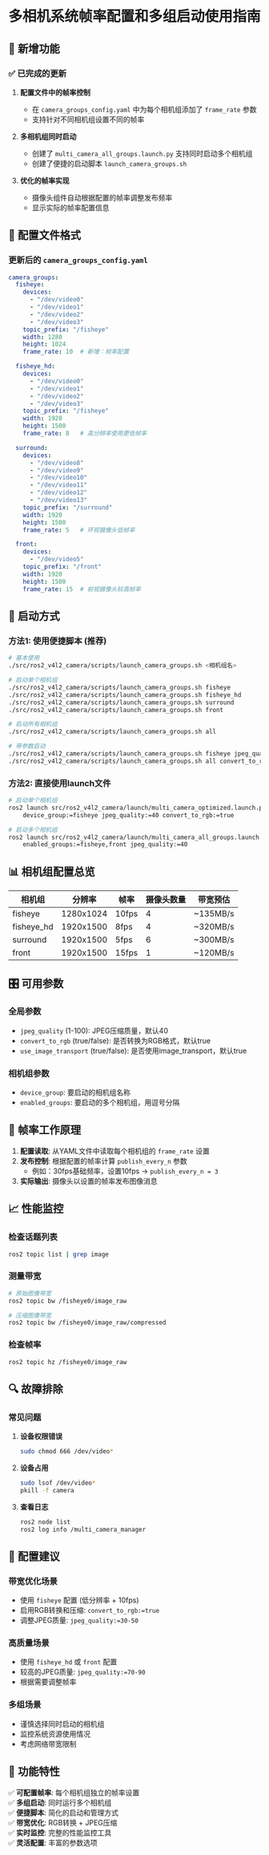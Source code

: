 # 多相机系统帧率配置和多组启动使用指南

## 🎯 新增功能

### ✅ 已完成的更新

1. **配置文件中的帧率控制**
   - 在 `camera_groups_config.yaml` 中为每个相机组添加了 `frame_rate` 参数
   - 支持针对不同相机组设置不同的帧率

2. **多相机组同时启动**
   - 创建了 `multi_camera_all_groups.launch.py` 支持同时启动多个相机组
   - 创建了便捷的启动脚本 `launch_camera_groups.sh`

3. **优化的帧率实现**
   - 摄像头组件自动根据配置的帧率调整发布频率
   - 显示实际的帧率配置信息

## 📁 配置文件格式

### 更新后的 `camera_groups_config.yaml`

```yaml
camera_groups:
  fisheye:
    devices:
      - "/dev/video0"
      - "/dev/video1"
      - "/dev/video2"
      - "/dev/video3"
    topic_prefix: "/fisheye"
    width: 1280
    height: 1024
    frame_rate: 10  # 新增：帧率配置

  fisheye_hd:
    devices:
      - "/dev/video0"
      - "/dev/video1"
      - "/dev/video2"
      - "/dev/video3"
    topic_prefix: "/fisheye"
    width: 1920
    height: 1500
    frame_rate: 8   # 高分辨率使用更低帧率

  surround:
    devices:
      - "/dev/video8"
      - "/dev/video9"
      - "/dev/video10"
      - "/dev/video11"
      - "/dev/video12"
      - "/dev/video13"
    topic_prefix: "/surround"
    width: 1920
    height: 1500
    frame_rate: 5   # 环视摄像头低帧率

  front:
    devices:
      - "/dev/video5"
    topic_prefix: "/front"
    width: 1920
    height: 1500
    frame_rate: 15  # 前视摄像头较高帧率
```

## 🚀 启动方式

### 方法1: 使用便捷脚本 (推荐)

```bash
# 基本使用
./src/ros2_v4l2_camera/scripts/launch_camera_groups.sh <相机组名>

# 启动单个相机组
./src/ros2_v4l2_camera/scripts/launch_camera_groups.sh fisheye
./src/ros2_v4l2_camera/scripts/launch_camera_groups.sh fisheye_hd
./src/ros2_v4l2_camera/scripts/launch_camera_groups.sh surround
./src/ros2_v4l2_camera/scripts/launch_camera_groups.sh front

# 启动所有相机组
./src/ros2_v4l2_camera/scripts/launch_camera_groups.sh all

# 带参数启动
./src/ros2_v4l2_camera/scripts/launch_camera_groups.sh fisheye jpeg_quality:=60
./src/ros2_v4l2_camera/scripts/launch_camera_groups.sh all convert_to_rgb:=false
```

### 方法2: 直接使用launch文件

```bash
# 启动单个相机组
ros2 launch src/ros2_v4l2_camera/launch/multi_camera_optimized.launch.py \
    device_group:=fisheye jpeg_quality:=40 convert_to_rgb:=true

# 启动多个相机组
ros2 launch src/ros2_v4l2_camera/launch/multi_camera_all_groups.launch.py \
    enabled_groups:=fisheye,front jpeg_quality:=40
```

## 📊 相机组配置总览

| 相机组 | 分辨率 | 帧率 | 摄像头数量 | 带宽预估 |
|--------|--------|------|------------|----------|
| fisheye | 1280x1024 | 10fps | 4 | ~135MB/s |
| fisheye_hd | 1920x1500 | 8fps | 4 | ~320MB/s |
| surround | 1920x1500 | 5fps | 6 | ~300MB/s |
| front | 1920x1500 | 15fps | 1 | ~120MB/s |

## 🎛️ 可用参数

### 全局参数
- `jpeg_quality` (1-100): JPEG压缩质量，默认40
- `convert_to_rgb` (true/false): 是否转换为RGB格式，默认true
- `use_image_transport` (true/false): 是否使用image_transport，默认true

### 相机组参数
- `device_group`: 要启动的相机组名称
- `enabled_groups`: 要启动的多个相机组，用逗号分隔

## 🔧 帧率工作原理

1. **配置读取**: 从YAML文件中读取每个相机组的 `frame_rate` 设置
2. **发布控制**: 根据配置的帧率计算 `publish_every_n` 参数
   - 例如：30fps基础频率，设置10fps → `publish_every_n = 3`
3. **实际输出**: 摄像头以设置的帧率发布图像消息

## 📈 性能监控

### 检查话题列表
```bash
ros2 topic list | grep image
```

### 测量带宽
```bash
# 原始图像带宽
ros2 topic bw /fisheye0/image_raw

# 压缩图像带宽  
ros2 topic bw /fisheye0/image_raw/compressed
```

### 检查帧率
```bash
ros2 topic hz /fisheye0/image_raw
```

## 🔍 故障排除

### 常见问题

1. **设备权限错误**
   ```bash
   sudo chmod 666 /dev/video*
   ```

2. **设备占用**
   ```bash
   sudo lsof /dev/video*
   pkill -f camera
   ```

3. **查看日志**
   ```bash
   ros2 node list
   ros2 log info /multi_camera_manager
   ```

## 📝 配置建议

### 带宽优化场景
- 使用 `fisheye` 配置 (低分辨率 + 10fps)
- 启用RGB转换和压缩: `convert_to_rgb:=true`
- 调整JPEG质量: `jpeg_quality:=30-50`

### 高质量场景  
- 使用 `fisheye_hd` 或 `front` 配置
- 较高的JPEG质量: `jpeg_quality:=70-90`
- 根据需要调整帧率

### 多组场景
- 谨慎选择同时启动的相机组
- 监控系统资源使用情况
- 考虑网络带宽限制

## 🎉 功能特性

✅ **可配置帧率**: 每个相机组独立的帧率设置  
✅ **多组启动**: 同时运行多个相机组  
✅ **便捷脚本**: 简化的启动和管理方式  
✅ **带宽优化**: RGB转换 + JPEG压缩  
✅ **实时监控**: 完整的性能监控工具  
✅ **灵活配置**: 丰富的参数选项
